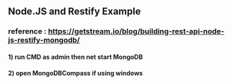 
## Node.JS and Restify Example

### reference : https://getstream.io/blog/building-rest-api-node-js-restify-mongodb/

#### 1) run CMD as admin then net start MongoDB
#### 2) open MongoDBCompass if using windows
